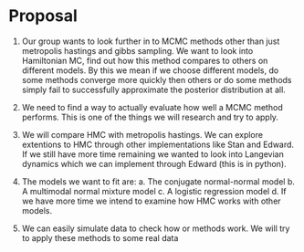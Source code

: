 # Proposal

1. Our group wants to look further in to MCMC methods other than just metropolis hastings and gibbs sampling. We want to look into Hamiltonian MC, find out how this method compares to others on different models. By this we mean if we choose different models, do some methods converge more quickly then others or do some methods simply fail to successfully approximate the posterior distribution at all.

2. We need to find a way to actually evaluate how well a MCMC method performs. This is one of the things we will research and try to apply.

3. We will compare HMC with metropolis hastings. We can explore extentions to HMC through other implementations like Stan and Edward. If we still have more time remaining we wanted to look into Langevian dynamics which we can implement through Edward (this is in python).

4. The models we want to fit are: 
  a. The conjugate normal-normal model
  b. A multimodal normal mixture model
  c. A logistic regression model
  d. If we have more time we intend to examine how HMC works with other models.
  
5. We can easily simulate data to check how or methods work. We will try to apply these methods to some real data
